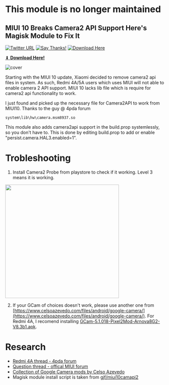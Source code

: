 # This module is no longer maintained
## MIUI 10 Breaks Camera2 API Support Here's Magisk Module to Fix It

[![Twitter URL](https://img.shields.io/twitter/url/https/twitter.com/fold_left.svg?style=social&label=Follow%20%40AzimsLives)](https://twitter.com/AzimsLives)
[![Say Thanks!](https://img.shields.io/badge/Say%20Thanks-!-1EAEDB.svg)](https://saythanks.io/to/AzimsTech)
[![Download Here](https://img.shields.io/github/downloads/AzimsTech/Cam2API-Redmi4A/total.svg)](https://github.com/AzimsTech/Cam2API-Redmi4A/releases/download/2/Cam2API-Redmi4A.zip)

[⬇ __**Download Here!**__](https://github.com/AzimsTech/Cam2API-Redmi4A/releases/download/2/Cam2API-Redmi4A.zip)

![cover](https://i.imgur.com/Ah7kgM0.png)

Starting with the MIUI 10 update, Xiaomi decided to remove camera2 api files in system. As such, Redmi 4A/5A users which uses MIUI will not able to enable camera 2 API support. MIUI 10 lacks lib file which is require for camera2 api functionality to work.

I just found and picked up the necessary file for Camera2API to work from MIUI10. Thanks to the guy @ 4pda forum

    system\lib\hw\camera.msm8937.so
  
This module also adds camera2api support in the build.prop systemlessly, so you don't have to. This is done by editing build.prop to add or enable "persist.camera.HAL3.enabled=1". 

# Trobleshooting
1. Install Camera2 Probe from playstore to check if it working. Level 3 means it is working.

<img width="360px" src="https://i.imgur.com/o8IvgzV.png">

2. If your GCam of choices doesn't work, please use another one from [https://www.celsoazevedo.com/files/android/google-camera/](https://www.celsoazevedo.com/files/android/google-camera/). For Redmi 4A, I recomend installing [GCam-5.1.018-Pixel2Mod-Arnova8G2-V8.3b1.apk](https://www.celsoazevedo.com/files/android/google-camera/dev-arnova8G2/).

# Research
- [Redmi 4A thread - 4pda forum](https://w3bsit3-dns.com/forum/index.php?showtopic=788220&st=26980)
- [Question thread - offical MIUI forum](https://en.miui.com/thread-4448807-1-1.html)
- [Collection of Google Camera mods by Celso Azevedo](https://www.celsoazevedo.com/files/android/google-camera/)
- Magisk module install script is taken from [gjf/miui10camapi2](https://github.com/gjf/miui10camapi2)
